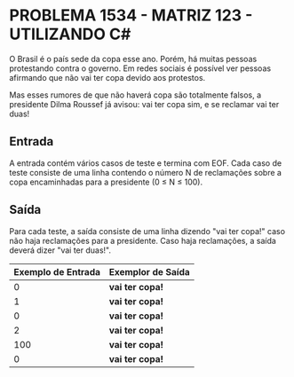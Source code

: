 # PROBLEMA 1534 - MATRIZ 123 - UTILIZANDO C#

O Brasil é o país sede da copa esse ano. Porém, há muitas pessoas protestando contra o governo. Em redes sociais é possível ver pessoas afirmando que não vai ter copa devido aos protestos.

Mas esses rumores de que não haverá copa são totalmente falsos, a presidente Dilma Roussef já avisou: vai ter copa sim, e se reclamar vai ter duas!

## Entrada
A entrada contém vários casos de teste e termina com EOF. Cada caso de teste consiste de uma linha contendo o número N de reclamações sobre a copa encaminhadas para a presidente (0 ≤ N ≤ 100).

## Saída
Para cada teste, a saída consiste de uma linha dizendo "vai ter copa!" caso não haja reclamações para a presidente. Caso haja reclamações, a saída deverá dizer "vai ter duas!".

| Exemplo de Entrada   | Exemplor de Saída    |
|----------------------|----------------------|
| 0                    | **vai ter copa!**    |
| 1                    | **vai ter copa!**    |
| 0                    | **vai ter copa!**    |
| 2                    | **vai ter copa!**    |
| 100                  | **vai ter copa!**    |
| 0                    | **vai ter copa!**    |